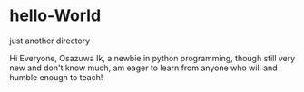 # hello-World
just another directory

Hi Everyone,
Osazuwa Ik, a newbie in python programming,
though still very new and don't know much,
am eager to learn from anyone who will and humble enough to teach!
